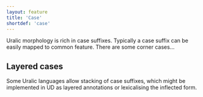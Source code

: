```yaml
---
layout: feature
title: 'Case'
shortdef: 'case'
---
```


Uralic morphology is rich in case suffixes. Typically a case suffix can be
easily mapped to common feature. There are some corner cases...

## Layered cases

Some Uralic languages allow stacking of case suffixes, which might be
implemented in UD as layered annotations or lexicalising the inflected form.
